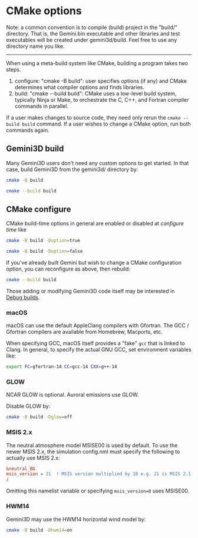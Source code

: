 # CMake options

Note: a common convention is to compile (build) project in the "build/" directory.
That is, the Gemini.bin executable and other libraries and test executables will be created under gemini3d/build.
Feel free to use any directory name you like.

---

When using a meta-build system like CMake, building a program takes two steps.

1. configure: "cmake -B build": user specifies options (if any) and CMake determines what compiler options and finds libraries.
2. build: "cmake --build build": CMake uses a low-level build system, typically Ninja or Make, to orchestrate the C, C++, and Fortran compiler commands in parallel.

If a user makes changes to source code, they need only rerun the `cmake --build build` command.
If a user wishes to change a CMake option, run both commands again.

## Gemini3D build

Many Gemini3D users don't need any custom options to get started.
In that case, build Gemini3D from the gemini3d/ directory by:

```sh
cmake -B build

cmake --build build
```

## CMake configure

CMake build-time options in general are enabled or disabled at *configure time* like

```sh
cmake -B build -Doption=true

cmake -B build -Doption=false
```

If you've already built Gemini but wish to change a CMake configuration option, you can reconfigure as above, then rebuild:

```sh
cmake --build build
```

Those adding or modifying Gemini3D code itself may be interested in
[Debug builds](./Readme_debug.md).

### macOS

macOS can use the default AppleClang compilers with Gfortran.
The GCC / Gfortran compilers are available from Homebrew, Macports, etc.

When specifying GCC, macOS itself provides a "fake" `gcc` that is linked to Clang.
In general, to specify the actual GNU GCC, set environment variables like:

```sh
export FC=gfortran-14 CC=gcc-14 CXX=g++-14
```

### GLOW

NCAR GLOW is optional.
Auroral emissions use GLOW.

Disable GLOW by:

```sh
cmake -B build -Dglow=off
```

### MSIS 2.x

The neutral atmosphere model MSISE00 is used by default.
To use the newer MSIS 2.x, the simulation config.nml must specify the following to actually use MSIS 2.x:

```ini
&neutral_BG
msis_version = 21  ! MSIS version multiplied by 10 e.g. 21 is MSIS 2.1
/
```

Omitting this namelist variable or specifying `msis_version=0` uses MSISE00.

### HWM14

Gemini3D may use the HWM14 horizontal wind model by:

```sh
cmake -B build -Dhwm14=on
```
